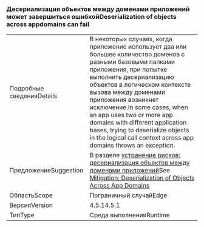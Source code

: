 ### <a name="deserialization-of-objects-across-appdomains-can-fail"></a><span data-ttu-id="6a111-101">Десериализация объектов между доменами приложений может завершиться ошибкой</span><span class="sxs-lookup"><span data-stu-id="6a111-101">Deserialization of objects across appdomains can fail</span></span>

|   |   |
|---|---|
|<span data-ttu-id="6a111-102">Подробные сведения</span><span class="sxs-lookup"><span data-stu-id="6a111-102">Details</span></span>|<span data-ttu-id="6a111-103">В некоторых случаях, когда приложение использует два или большее количество доменов с разными базовыми папками приложения, при попытке выполнить десериализацию объектов в логическом контексте вызова между доменами приложения возникнет исключение.</span><span class="sxs-lookup"><span data-stu-id="6a111-103">In some cases, when an app uses two or more app domains with different application bases, trying to deserialize objects in the logical call context across app domains throws an exception.</span></span>|
|<span data-ttu-id="6a111-104">Предложение</span><span class="sxs-lookup"><span data-stu-id="6a111-104">Suggestion</span></span>|<span data-ttu-id="6a111-105">В разделе [устранение рисков: десериализация объектов между доменами приложений](~/docs/framework/migration-guide/mitigation-deserialization-of-objects-across-app-domains.md)</span><span class="sxs-lookup"><span data-stu-id="6a111-105">See [Mitigation: Deserialization of Objects Across App Domains](~/docs/framework/migration-guide/mitigation-deserialization-of-objects-across-app-domains.md)</span></span>|
|<span data-ttu-id="6a111-106">Область</span><span class="sxs-lookup"><span data-stu-id="6a111-106">Scope</span></span>|<span data-ttu-id="6a111-107">Пограничный случай</span><span class="sxs-lookup"><span data-stu-id="6a111-107">Edge</span></span>|
|<span data-ttu-id="6a111-108">Версия</span><span class="sxs-lookup"><span data-stu-id="6a111-108">Version</span></span>|<span data-ttu-id="6a111-109">4.5.1</span><span class="sxs-lookup"><span data-stu-id="6a111-109">4.5.1</span></span>|
|<span data-ttu-id="6a111-110">Тип</span><span class="sxs-lookup"><span data-stu-id="6a111-110">Type</span></span>|<span data-ttu-id="6a111-111">Среда выполнения</span><span class="sxs-lookup"><span data-stu-id="6a111-111">Runtime</span></span>|

